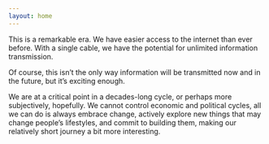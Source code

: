 ```yaml
---
layout: home
---
```


This is a remarkable era. We have easier access to the internet than ever before. With a single cable, we have the potential for unlimited information transmission.

Of course, this isn’t the only way information will be transmitted now and in the future, but it’s exciting enough.

We are at a critical point in a decades-long cycle, or perhaps more subjectively, hopefully. We cannot control economic and political cycles, all we can do is always embrace change, actively explore new things that may change people’s lifestyles, and commit to building them, making our relatively short journey a bit more interesting.
